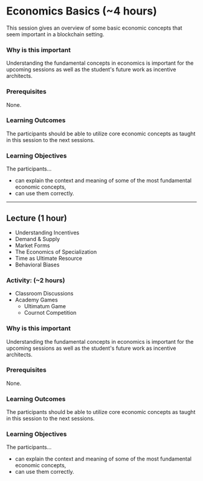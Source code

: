 # Economics Basics (~4 hours)

This session gives an overview of some basic economic concepts that seem important in a blockchain setting.

### Why is this important

Understanding the fundamental concepts in economics is important for the upcoming sessions as well as the student's future work as incentive architects.

### Prerequisites

None.

### Learning Outcomes

The participants should be able to utilize core economic concepts as taught in this session to the next sessions.

### Learning Objectives

The participants...

- can explain the context and meaning of some of the most fundamental economic concepts,
- can use them correctly.

---

## Lecture (1 hour)

- Understanding Incentives
- Demand & Supply
- Market Forms
- The Economics of Specialization
- Time as Ultimate Resource
- Behavioral Biases

### Activity: (~2 hours)

- Classroom Discussions
- Academy Games
  - Ultimatum Game
  - Cournot Competition

### Why is this important

Understanding the fundamental concepts in economics is important for the upcoming sessions as well as the student's future work as incentive architects.

### Prerequisites

None.

### Learning Outcomes

The participants should be able to utilize core economic concepts as taught in this session to the next sessions.

### Learning Objectives

The participants...

- can explain the context and meaning of some of the most fundamental economic concepts,
- can use them correctly.
